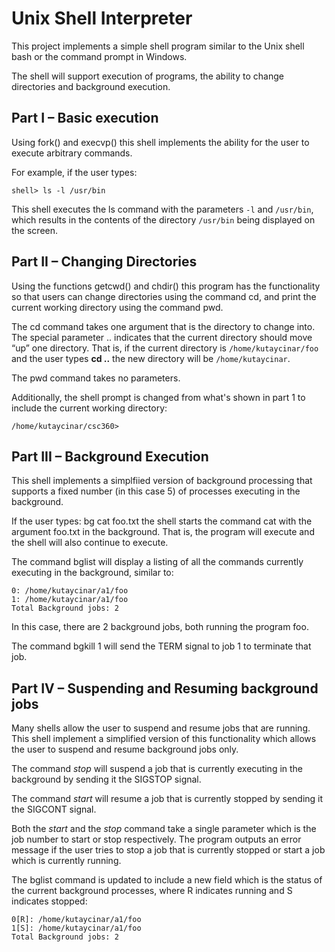# Unix Shell Interpreter

This project implements a simple shell program similar to the Unix shell bash or the command prompt in Windows.

The shell will support execution of programs, the ability to change directories and background execution.

## Part I – Basic execution

Using fork() and execvp() this shell implements the ability for the user to execute arbitrary commands.

For example, if the user types:
```
shell> ls -l /usr/bin
```
This shell executes the ls command with the parameters ```-l``` and ```/usr/bin```, which results in the contents of the directory ```/usr/bin``` being displayed on the screen.

## Part II – Changing Directories

Using the functions getcwd() and chdir() this program has the functionality so that users can change directories using the command cd, and print the current working directory using the 
command pwd.

The cd command takes one argument that is the directory to change into. The special parameter .. indicates that the current directory should move “up” one directory. That is, if the current directory is ```/home/kutaycinar/foo``` and the user types **cd ..** the new directory will be ```/home/kutaycinar```.

The pwd command takes no parameters.

Additionally, the shell prompt is changed from what's shown in part 1 to include the current working directory:

```/home/kutaycinar/csc360>```

## Part III – Background Execution

This shell implements a simplfiied version of background processing that supports a fixed number (in this case 5) of processes executing in the background.

If the user types: bg cat foo.txt the shell starts the command cat with the argument foo.txt in the background. That is, the program will execute and the shell will also continue to execute.

The command bglist will display a listing of all the commands currently executing in 
the background, similar to:
```
0: /home/kutaycinar/a1/foo
1: /home/kutaycinar/a1/foo
Total Background jobs: 2
```
In this case, there are 2 background jobs, both running the program foo.

The command bgkill 1 will send the TERM signal to job 1 to terminate that job.

## Part IV – Suspending and Resuming background jobs

Many shells allow the user to suspend and resume jobs that are running. This shell implement a simplified version of this functionality which allows the user to suspend and resume background jobs only.

The command _stop_ will suspend a job that is currently executing in the background by sending it the SIGSTOP signal.

The command _start_ will resume a job that is currently stopped by sending it the SIGCONT signal.

Both the _start_ and the _stop_ command take a single parameter which is the job number to start or stop respectively. The program outputs an error message if the user tries 
to stop a job that is currently stopped or start a job which is currently running.

The bglist command is updated to include a new field which is the status of the current background processes, where R indicates running and S indicates stopped:
```
0[R]: /home/kutaycinar/a1/foo
1[S]: /home/kutaycinar/a1/foo
Total Background jobs: 2
```
